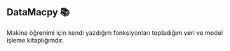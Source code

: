 ## DataMacpy 📚

Makine öğrenimi için kendi yazdığım fonksiyonları topladığım veri ve model işleme kitaplığımdır.
